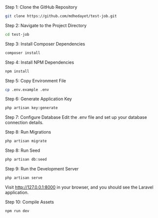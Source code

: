 Step 1: Clone the GitHub Repository
```bash
git clone https://github.com/mdhedayet/test-job.git
```

Step 2: Navigate to the Project Directory
```bash
cd test-job
```
Step 3: Install Composer Dependencies
```bash
composer install
```
Step 4: Install NPM Dependencies
```bash
npm install
```
Step 5: Copy Environment File
```bash
cp .env.example .env
```
Step 6: Generate Application Key
```bash
php artisan key:generate
```
Step 7: Configure Database
Edit the .env file and set up your database connection details.

Step 8: Run Migrations
```bash
php artisan migrate
```
Step 8: Run Seed
```bash
php artisan db:seed
```
Step 9: Run the Development Server
```bash
php artisan serve
```
Visit http://127.0.0.1:8000 in your browser, and you should see the Laravel application.

Step 10: Compile Assets
```bash
npm run dev
```
